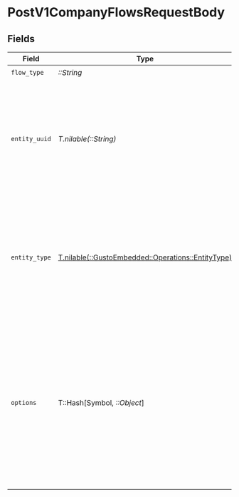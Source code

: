 # PostV1CompanyFlowsRequestBody


## Fields

| Field                                                                                                                                                                                  | Type                                                                                                                                                                                   | Required                                                                                                                                                                               | Description                                                                                                                                                                            |
| -------------------------------------------------------------------------------------------------------------------------------------------------------------------------------------- | -------------------------------------------------------------------------------------------------------------------------------------------------------------------------------------- | -------------------------------------------------------------------------------------------------------------------------------------------------------------------------------------- | -------------------------------------------------------------------------------------------------------------------------------------------------------------------------------------- |
| `flow_type`                                                                                                                                                                            | *::String*                                                                                                                                                                             | :heavy_check_mark:                                                                                                                                                                     | flow type                                                                                                                                                                              |
| `entity_uuid`                                                                                                                                                                          | *T.nilable(::String)*                                                                                                                                                                  | :heavy_minus_sign:                                                                                                                                                                     | UUID of the target entity applicable to the flow. This field is optional for company flows, please refer to the flow_types table above for more details.                               |
| `entity_type`                                                                                                                                                                          | [T.nilable(::GustoEmbedded::Operations::EntityType)](../../models/operations/entitytype.md)                                                                                            | :heavy_minus_sign:                                                                                                                                                                     | the type of target entity applicable to the flow. This field is optional for company flows, please refer to the flow_types table above for more details.                               |
| `options`                                                                                                                                                                              | T::Hash[Symbol, *::Object*]                                                                                                                                                            | :heavy_minus_sign:                                                                                                                                                                     | Optional configuration object that varies based on the flow_type. This can contain arbitrary key-value pairs specific to the flow being generated (e.g., { "provider": "guideline" }). |